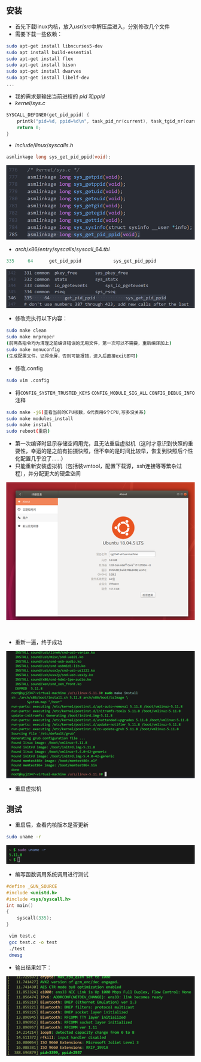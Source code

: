 ## 安装

- 首先下载linux内核，放入$usr/src$中解压后进入，分别修改几个文件
- 需要下载一些依赖：

```sh
sudo apt-get install libncurses5-dev  
sudo apt install build-essential	 
sudo apt-get install flex		 
sudo apt-get install bison 
sudo apt-get install dwarves
sudo apt-get install libelf-dev
...
```

- 我的需求是输出当前进程的 $pid$ 和$ppid$
- $kernel/sys.c$

```c
SYSCALL_DEFINE0(get_pid_ppid) {
    printk("pid=%d, ppid=%d\n", task_pid_nr(current), task_tgid_nr(current->real_parent));
    return 0;
}
```

- $include/linux/syscalls.h$

```c
asmlinkage long sys_get_pid_ppid(void);
```

![screen-capture](95b2bb7996eef47c6ef3e403f651633e.png)

- $arch/x86/entry/syscalls/syscall\_{}64.tbl$

```c
335     64      get_pid_ppid            sys_get_pid_ppid
```

![screen-capture](76d66522e7e04ca6f703bcb2948ee548.png)

- 修改完执行以下内容：

```sh
sudo make clean
sudo make mrproper 
(前两条指令均为清理之前编译错误的无用文件，第一次可以不需要，重新编译加上)
sudo make menuconfig
(生成配置文件，记得全屏，否则可能报错，进入后直接exit即可)
```

- 修改.config

```sh
sudo vim .config
```

- 将`CONFIG_SYSTEM_TRUSTED_KEYS` `CONFIG_MODULE_SIG_ALL`  `CONFIG_DEBUG_INFO` 注释

```sh
sudo make -j6(查看当前的CPU核数，6代表用6个CPU,写多没关系)
sudo make modules_install
sudo make install
sudo reboot(重启)
```

- 第一次编译时显示存储空间用完，且无法重启虚拟机（这时才意识到快照的重要性，幸运的是之前有拍摄快照，但不幸的是时间比较早，恢复到快照后个性化配置几乎没了……）
- 只能重新安装虚拟机（包括装vmtool，配置下载源，ssh连接等等繁杂过程），并分配更大的硬盘空间

![screen-capture](3be429061f24bbb75ed8dbc52190ef44.png)

<br/>

- 重新一遍，终于成功

![屏幕截图 2023-11-12 225256.png](5a1ee2d578b19f9b52bf1b0cc3a0aa59.png)

- 重启虚拟机

## 测试

- 重启后，查看内核版本是否更新

```sh
sudo uname -r
```

![screen-capture](f18d4ea6a470724d4896ae73891f142e.png)

- 编写函数调用系统调用进行测试

```c
#define _GUN_SOURCE
#include <unistd.h>
#include <sys/syscall.h>
int main()
{
    syscall(335);
}
```

```sh
 vim test.c
 gcc test.c -o test
 ./test
 dmesg
```

- 输出结果如下：

![screen-capture](622d6be9775c4bd42ba0b2f133249901.png)
